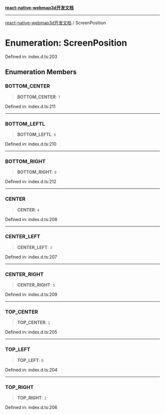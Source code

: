 [**react-native-webmap3d开发文档**](../README.md)

***

[react-native-webmap3d开发文档](../globals.md) / ScreenPosition

# Enumeration: ScreenPosition

Defined in: index.d.ts:203

## Enumeration Members

### BOTTOM\_CENTER

> **BOTTOM\_CENTER**: `7`

Defined in: index.d.ts:211

***

### BOTTOM\_LEFTL

> **BOTTOM\_LEFTL**: `6`

Defined in: index.d.ts:210

***

### BOTTOM\_RIGHT

> **BOTTOM\_RIGHT**: `8`

Defined in: index.d.ts:212

***

### CENTER

> **CENTER**: `4`

Defined in: index.d.ts:208

***

### CENTER\_LEFT

> **CENTER\_LEFT**: `3`

Defined in: index.d.ts:207

***

### CENTER\_RIGHT

> **CENTER\_RIGHT**: `5`

Defined in: index.d.ts:209

***

### TOP\_CENTER

> **TOP\_CENTER**: `1`

Defined in: index.d.ts:205

***

### TOP\_LEFT

> **TOP\_LEFT**: `0`

Defined in: index.d.ts:204

***

### TOP\_RIGHT

> **TOP\_RIGHT**: `2`

Defined in: index.d.ts:206
